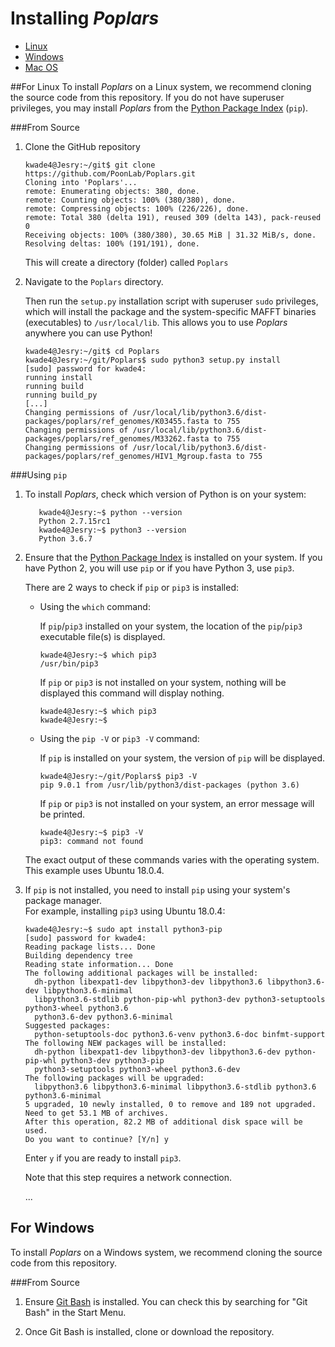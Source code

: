 # Installing *Poplars*

* [Linux]()
* [Windows]()
* [Mac OS]()

##For Linux 
To install *Poplars* on a Linux system, we recommend cloning the source code from this repository. If you do not have superuser privileges, you may install *Poplars* from the [Python Package Index](https://pypi.org/) (`pip`).

###From Source 

1. Clone the GitHub repository 
    ```console
    kwade4@Jesry:~/git$ git clone https://github.com/PoonLab/Poplars.git
    Cloning into 'Poplars'...
    remote: Enumerating objects: 380, done.
    remote: Counting objects: 100% (380/380), done.
    remote: Compressing objects: 100% (226/226), done.
    remote: Total 380 (delta 191), reused 309 (delta 143), pack-reused 0
    Receiving objects: 100% (380/380), 30.65 MiB | 31.32 MiB/s, done.
    Resolving deltas: 100% (191/191), done.
    ```
    
    This will create a directory (folder) called `Poplars`
    
2. Navigate to the `Poplars` directory. 

    Then run the `setup.py` installation script with superuser `sudo` privileges, which will install the package and the system-specific MAFFT binaries (executables) to `/usr/local/lib`. This allows you to use *Poplars* anywhere you can use Python! 
    
    ```console
    kwade4@Jesry:~/git$ cd Poplars
    kwade4@Jesry:~/git/Poplars$ sudo python3 setup.py install
    [sudo] password for kwade4: 
    running install
    running build
    running build_py
    [...]
    Changing permissions of /usr/local/lib/python3.6/dist-packages/poplars/ref_genomes/K03455.fasta to 755
    Changing permissions of /usr/local/lib/python3.6/dist-packages/poplars/ref_genomes/M33262.fasta to 755
    Changing permissions of /usr/local/lib/python3.6/dist-packages/poplars/ref_genomes/HIV1_Mgroup.fasta to 755
    ```

###Using `pip`

1. To install *Poplars*, check which version of Python is on your system:
    
     ```console
        kwade4@Jesry:~$ python --version
        Python 2.7.15rc1
        kwade4@Jesry:~$ python3 --version
        Python 3.6.7
     ```
    
2. Ensure that the [Python Package Index](https://pypi.org/) is installed on your system. If you have Python 2, you will use `pip` or if you have Python 3, use `pip3`. 

    There are 2 ways to check if `pip` or `pip3` is installed:
    
    * Using the `which` command:
    
        If `pip`/`pip3` installed on your system, the location of the `pip`/`pip3` executable file(s) is displayed. 
        
        ```console
        kwade4@Jesry:~$ which pip3
        /usr/bin/pip3
        ```
        
        If `pip` or `pip3` is not installed on your system, nothing will be displayed this command will display nothing. 

        ```console
        kwade4@Jesry:~$ which pip3
        kwade4@Jesry:~$
        ```
    
    * Using the `pip -V` or `pip3 -V` command:
    
        If `pip` is installed on your system, the version of `pip` will be displayed.
    
        ```console
        kwade4@Jesry:~/git/Poplars$ pip3 -V 
        pip 9.0.1 from /usr/lib/python3/dist-packages (python 3.6) 
        ```
        
        If `pip` or `pip3` is not installed on your system, an error message will be printed. 
        
        ```console
        kwade4@Jesry:~$ pip3 -V
        pip3: command not found
        ```
        
    The exact output of these commands varies with the operating system. This example uses Ubuntu 18.0.4. 

3. If `pip` is not installed, you need to install `pip` using your system's package manager.     
    For example, installing `pip3` using Ubuntu 18.0.4: 
    ```console
    kwade4@Jesry:~$ sudo apt install python3-pip
    [sudo] password for kwade4: 
    Reading package lists... Done
    Building dependency tree       
    Reading state information... Done
    The following additional packages will be installed:
      dh-python libexpat1-dev libpython3-dev libpython3.6 libpython3.6-dev libpython3.6-minimal
      libpython3.6-stdlib python-pip-whl python3-dev python3-setuptools python3-wheel python3.6
      python3.6-dev python3.6-minimal
    Suggested packages:
      python-setuptools-doc python3.6-venv python3.6-doc binfmt-support
    The following NEW packages will be installed:
      dh-python libexpat1-dev libpython3-dev libpython3.6-dev python-pip-whl python3-dev python3-pip
      python3-setuptools python3-wheel python3.6-dev
    The following packages will be upgraded:
      libpython3.6 libpython3.6-minimal libpython3.6-stdlib python3.6 python3.6-minimal
    5 upgraded, 10 newly installed, 0 to remove and 189 not upgraded.
    Need to get 53.1 MB of archives.
    After this operation, 82.2 MB of additional disk space will be used.
    Do you want to continue? [Y/n] y
    ``` 
    
    Enter `y` if you are ready to install `pip3`.
    
    Note that this step requires a network connection. 
    
    ...
    

## For Windows 

To install *Poplars* on a Windows system, we recommend cloning the source code from this repository. 

###From Source 
1. Ensure [Git Bash](https://gitforwindows.org/) is installed. You can check this by searching for "Git Bash" in the Start Menu. 

2. Once Git Bash is installed, clone or download the repository. 

    


    
    
    
    





